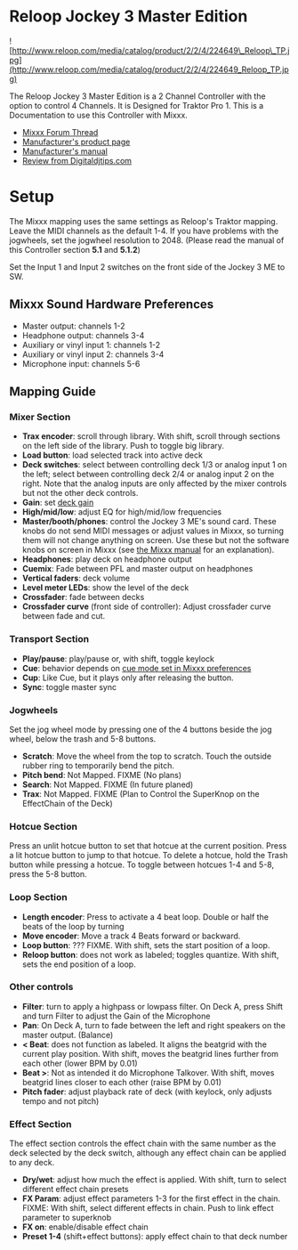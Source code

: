 # Reloop Jockey 3 Master Edition

![http://www.reloop.com/media/catalog/product/2/2/4/224649\_Reloop\_TP.jpg](http://www.reloop.com/media/catalog/product/2/2/4/224649_Reloop_TP.jpg)

The Reloop Jockey 3 Master Edition is a 2 Channel Controller with the
option to control 4 Channels. It is Designed for Traktor Pro 1. This is
a Documentation to use this Controller with Mixxx.

  - [Mixxx Forum
    Thread](http://mixxx.org/forums/viewtopic.php?f=7&t=5418)
  - [Manufacturer's product
    page](http://www.reloop.com/reloop-jockey-3-me)
  - [Manufacturer's
    manual](http://www.reloop.com/media/catalog/product/pdf/2/2/4/224649_Reloop_IM.pdf)
  - [Review from
    Digitaldjtips.com](http://www.digitaldjtips.com/2011/05/review-video-reloop-jockey-iii-me-controller/2/)

# Setup

The Mixxx mapping uses the same settings as Reloop's Traktor mapping.
Leave the MIDI channels as the default 1-4. If you have problems with
the jogwheels, set the jogwheel resolution to 2048. (Please read the
manual of this Controller section **5.1** and **5.1.2**)

Set the Input 1 and Input 2 switches on the front side of the Jockey 3
ME to SW.

## Mixxx Sound Hardware Preferences

  - Master output: channels 1-2
  - Headphone output: channels 3-4
  - Auxiliary or vinyl input 1: channels 1-2
  - Auxiliary or vinyl input 2: channels 3-4
  - Microphone input: channels 5-6

## Mapping Guide

### Mixer Section

  - **Trax encoder**: scroll through library. With shift, scroll through
    sections on the left side of the library. Push to toggle big
    library.
  - **Load button**: load selected track into active deck
  - **Deck switches**: select between controlling deck 1/3 or analog
    input 1 on the left; select between controlling deck 2/4 or analog
    input 2 on the right. Note that the analog inputs are only affected
    by the mixer controls but not the other deck controls.
  - **Gain**: set [deck
    gain](http://mixxx.org/manual/latest/chapters/user_interface.html#equalizers-and-gain-knobs)
  - **High/mid/low**: adjust EQ for high/mid/low frequencies
  - **Master/booth/phones**: control the Jockey 3 ME's sound card. These
    knobs do not send MIDI messages or adjust values in Mixxx, so
    turning them will not change anything on screen. Use these but not
    the software knobs on screen in Mixxx (see [the Mixxx
    manual](http://mixxx.org/manual/latest/chapters/user_interface.html#interface-gain-knob)
    for an explanation).
  - **Headphones**: play deck on headphone output
  - **Cuemix**: Fade between PFL and master output on headphones
  - **Vertical faders**: deck volume
  - **Level meter LEDs**: show the level of the deck
  - **Crossfader**: fade between decks
  - **Crossfader curve** (front side of controller): Adjust crossfader
    curve between fade and cut.

### Transport Section

  - **Play/pause**: play/pause or, with shift, toggle keylock
  - **Cue**: behavior depends on [cue mode set in Mixxx
    preferences](http://mixxx.org/manual/latest/chapters/user_interface.html#interface-cue-modes)
  - **Cup**: Like Cue, but it plays only after releasing the button.
  - **Sync**: toggle master sync

### Jogwheels

Set the jog wheel mode by pressing one of the 4 buttons beside the jog
wheel, below the trash and 5-8 buttons.

  - **Scratch**: Move the wheel from the top to scratch. Touch the
    outside rubber ring to temporarily bend the pitch.
  - **Pitch bend**: Not Mapped. FIXME (No plans)
  - **Search**: Not Mapped. FIXME (In future planed)
  - **Trax**: Not Mapped. FIXME (Plan to Control the SuperKnop on the
    EffectChain of the Deck)

### Hotcue Section

Press an unlit hotcue button to set that hotcue at the current position.
Press a lit hotcue button to jump to that hotcue. To delete a hotcue,
hold the Trash button while pressing a hotcue. To toggle between hotcues
1-4 and 5-8, press the 5-8 button.

### Loop Section

  - **Length encoder**: Press to activate a 4 beat loop. Double or half
    the beats of the loop by turning
  - **Move encoder**: Move a track 4 Beats forward or backward.
  - **Loop button**: ??? FIXME. With shift, sets the start position of a
    loop.
  - **Reloop button**: does not work as labeled; toggles quantize. With
    shift, sets the end position of a loop.

### Other controls

  - **Filter**: turn to apply a highpass or lowpass filter. On Deck A,
    press Shift and turn Filter to adjust the Gain of the Microphone
  - **Pan**: On Deck A, turn to fade between the left and right speakers
    on the master output. (Balance)
  - **\< Beat**: does not function as labeled. It aligns the beatgrid
    with the current play position. With shift, moves the beatgrid lines
    further from each other (lower BPM by 0.01)
  - **Beat \>**: Not as intended it do Microphone Talkover. With shift,
    moves beatgrid lines closer to each other (raise BPM by 0.01)
  - **Pitch fader**: adjust playback rate of deck (with keylock, only
    adjusts tempo and not pitch)

### Effect Section

The effect section controls the effect chain with the same number as the
deck selected by the deck switch, although any effect chain can be
applied to any deck.

  - **Dry/wet**: adjust how much the effect is applied. With shift, turn
    to select different effect chain presets
  - **FX Param**: adjust effect parameters 1-3 for the first effect in
    the chain. FIXME: With shift, select different effects in chain.
    Push to link effect parameter to superknob
  - **FX on**: enable/disable effect chain
  - **Preset 1-4** (shift+effect buttons): apply effect chain to that
    deck number
